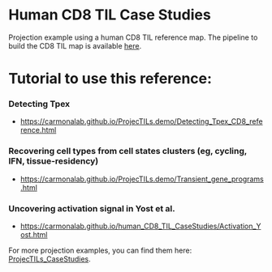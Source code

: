 # Human CD8 TIL Case Studies
Projection example using a human CD8 TIL reference map. The pipeline to build the CD8 TIL map is available [here](https://github.com/carmonalab/CD8_human_TIL_atlas_construction).

# Tutorial to use this reference:

### Detecting Tpex
- https://carmonalab.github.io/ProjecTILs.demo/Detecting_Tpex_CD8_reference.html

### Recovering cell types from cell states clusters (eg, cycling, IFN, tissue-residency)
- https://carmonalab.github.io/ProjecTILs.demo/Transient_gene_programs.html

### Uncovering activation signal in Yost et al. 
- https://carmonalab.github.io/human_CD8_TIL_CaseStudies/Activation_Yost.html

For more projection examples, you can find them here: [ProjecTILs_CaseStudies](https://github.com/carmonalab/ProjecTILs_CaseStudies).


